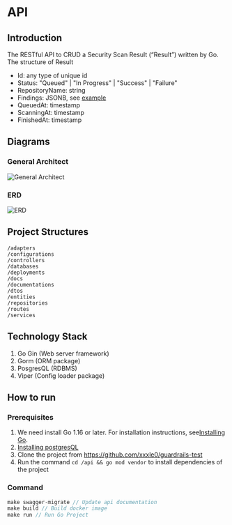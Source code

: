 # API
## Introduction
The RESTful API to CRUD a Security Scan Result (“Result”) written by Go. The structure of Result
- Id: any type of unique id
- Status: "Queued" | "In Progress" | "Success" | "Failure"
- RepositoryName: string
- Findings: JSONB, see [example](https://github.com/guardrailsio/backend-engineer-challenge/blob/master/example-findings.json)
- QueuedAt: timestamp
- ScanningAt: timestamp
- FinishedAt: timestamp
## Diagrams
### General Architect
![General Architect](https://github.com/xxxle0/guardrails-test/blob/master/General%20Architect.png?raw=true)
### ERD
![ERD](https://github.com/xxxle0/guardrails-test/blob/master/ERD.png?raw=true)
## Project Structures
```
/adapters
/configurations
/controllers
/databases
/deployments
/docs
/documentations
/dtos
/entities
/repositories
/routes
/services
```
## Technology Stack
1. Go Gin (Web server framework)
2. Gorm (ORM package)
3. PosgresQL (RDBMS)
4. Viper (Config loader package)
## How to run
### Prerequisites
1. We need install Go 1.16 or later. For installation instructions, see[Installing Go](https://golang.org/doc/install).
2. [Installing postgresQL](https://www.postgresql.org/download/)
3. Clone the project from https://github.com/xxxle0/guardrails-test
4. Run the command `cd /api && go mod vendor` to install dependencies of the project
### Command
```javascript
make swagger-migrate // Update api documentation
make build // Build docker image
make run // Run Go Project
```